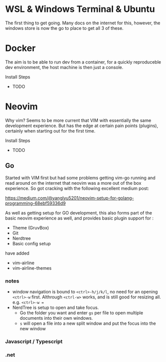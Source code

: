 
# WSL & Windows Terminal & Ubuntu
The first thing to get going.  Many docs on the internet for this, however, the windows store is now the go to place to get all 3 of these.

# Docker
The aim is to be able to run dev from a container, for a quickly reproduceble dev environment, the host machine is then just a console.

Install Steps
 - TODO

# Neovim
Why vim?  Seems to be more current that VIM with essentially the same development experience.  But has the edge at certain pain points (plugins), certainly when starting out for the first time.

Install Steps
 - TODO

## Go 
Started with VIM first but had some problems getting vim-go running and read around on the internet that neovim was a more out of the box experience.  So got cracking with the following excellent medium post:

https://medium.com/@yanglyu5201/neovim-setup-for-golang-programming-68ebf59336d9

As well as getting setup for GO development, this also forms part of the basic neovim experience as well, and provides basic plugin support for :
 - Theme (GruvBox)
 - Git
 - Nerdtree
 - Basic config setup

have added
 - vim-airline
 - vim-airline-themes

### notes
  - window navigation is bound to `<ctrl>-h/j/k/l`, no need for an opening `<ctrl>-w` first.  Althrough `<ctrl-w>` works, and is still good for resizing all.  e.g. `<ctrl>-w =`
  - NerdTree is setup to open and take focus.  
    - Go the folder you want and enter `gs` per file to open multiple documents into their own windows.
    - `s` will open a file into a new split window and put the focus into the new window


### Javascript / Typescript


### .net








